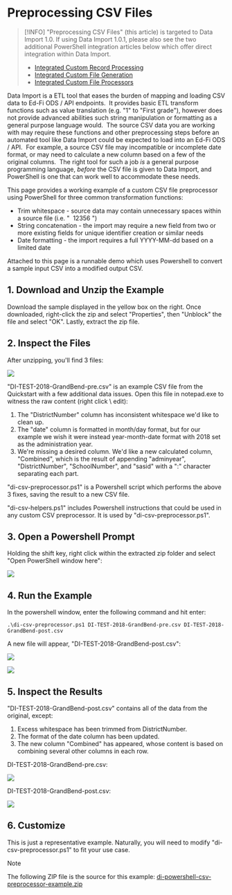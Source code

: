 # Preprocessing CSV Files

> [!INFO]
> "Preprocessing CSV Files" (this article) is targeted to Data Import 1.0. If using Data Import 1.0.1, please also see the two additional PowerShell integration articles below which offer direct integration within Data Import.
>
> * [Integrated Custom Record Processing](integrated-custom-record-processing)
> * [Integrated Custom File Generation](integrated-custom-file-generation)
> * [Integrated Custom File Processors](integrated-custom-file-processors)

Data Import is a ETL tool that eases the burden of mapping and loading CSV data to Ed-Fi ODS / API endpoints.  It provides basic ETL transform functions such as value translation (e.g. "1" to "First grade"), however does not provide advanced abilities such string manipulation or formatting as a general purpose language would.  The source CSV data you are working with may require these functions and other preprocessing steps before an automated tool like Data Import could be expected to load into an Ed-Fi ODS / API.  For example, a source CSV file may incompatible or incomplete date format, or may need to calculate a new column based on a few of the original columns.  The right tool for such a job _is_ a general purpose programming language, _before_ the CSV file is given to Data Import, and PowerShell is one that can work well to accommodate these needs.

This page provides a working example of a custom CSV file preprocessor using PowerShell for three common transformation functions:

* Trim whitespace - source data may contain unnecessary spaces within a source file (i.e. "  12356 ")
* String concatenation - the import may require a new field from two or more existing fields for unique identifier creation or similar needs
* Date formatting - the import requires a full YYYY-MM-dd based on a limited date

Attached to this page is a runnable demo which uses Powershell to convert a sample input CSV into a modified output CSV.

## 1\. Download and Unzip the Example

Download the sample displayed in the yellow box on the right. Once downloaded, right-click the zip and select "Properties", then "Unblock" the file and select "OK". Lastly, extract the zip file.

## 2\. Inspect the Files

After unzipping, you'll find 3 files:

![](https://edfidocs.blob.core.windows.net/$web/img/reference/data-import/technical-articles/hotfixes/image2019-8-19_17-13-1.png)

"DI-TEST-2018-GrandBend-pre.csv" is an example CSV file from the Quickstart with a few additional data issues. Open this file in notepad.exe to witness the raw content (right click \\ edit):

1. The "DistrictNumber" column has inconsistent whitespace we'd like to clean up.
2. The "date" column is formatted in month/day format, but for our example we wish it were instead year-month-date format with 2018 set as the administration year.
3. We're missing a desired column. We'd like a new calculated column, "Combined", which is the result of appending "adminyear", "DistrictNumber", "SchoolNumber", and "sasid" with a ":" character separating each part.

"di-csv-preprocessor.ps1" is a Powershell script which performs the above 3 fixes, saving the result to a new CSV file.

"di-csv-helpers.ps1" includes Powershell instructions that could be used in any custom CSV preprocessor. It is used by "di-csv-preprocessor.ps1".

## 3\. Open a Powershell Prompt

Holding the shift key, right click within the extracted zip folder and select "Open PowerShell window here":

![](https://edfidocs.blob.core.windows.net/$web/img/reference/data-import/technical-articles/hotfixes/image2019-8-19_17-19-35.png)

## 4\. Run the Example

In the powershell window, enter the following command and hit enter:

```
.\di-csv-preprocessor.ps1 DI-TEST-2018-GrandBend-pre.csv DI-TEST-2018-GrandBend-post.csv
```

A new file will appear, "DI-TEST-2018-GrandBend-post.csv":

![](https://edfidocs.blob.core.windows.net/$web/img/reference/data-import/technical-articles/hotfixes/image2019-8-19_17-21-47.png)

![](https://edfidocs.blob.core.windows.net/$web/img/reference/data-import/technical-articles/hotfixes/mage2019-8-19_17-22-21.png)

## 5\. Inspect the Results

"DI-TEST-2018-GrandBend-post.csv" contains all of the data from the original, except:

1. Excess whitespace has been trimmed from DistrictNumber.
2. The format of the date column has been updated.
3. The new column "Combined" has appeared, whose content is based on combining several other columns in each row.

DI-TEST-2018-GrandBend-pre.csv:

![](https://edfidocs.blob.core.windows.net/$web/img/reference/data-import/technical-articles/hotfixes/image2019-8-19_17-24-34.png)

DI-TEST-2018-GrandBend-post.csv:

![](https://edfidocs.blob.core.windows.net/$web/img/reference/data-import/technical-articles/hotfixes/image2019-8-19_17-25-9.png)

## 6\. Customize

This is just a representative example. Naturally, you will need to modify "di-csv-preprocessor.ps1" to fit your use case.

> [!NOTE]
> The following ZIP file is the source for this example:
> [di-powershell-csv-preprocessor-example.zip](https://edfi.atlassian.net/wiki/download/https://edfidocs.blob.core.windows.net/$web/img/reference/data-import/technical-articles/hotfixes/24117496/di-powershell-csv-preprocessor-example.zip?version=2&modificationDate=1566253046610&cacheVersion=1&api=v2)
